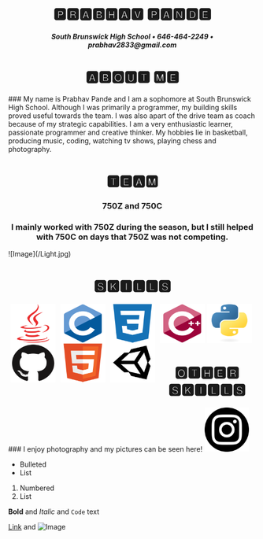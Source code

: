 <h1 align="center"> 🅿🆁🅰🅱🅷🅰🆅 🅿🅰🅽🅳🅴 </h1>
<h5 align ="center"> South Brunswick High School • 646-464-2249 • prabhav2833@gmail.com </h5>

<h1 align="center"> 🅰🅱🅾🆄🆃 🅼🅴 </h1>
### My name is Prabhav Pande and I am a sophomore at South Brunswick High School. Although I was primarily a programmer, my building skills proved useful towards the team. I was also apart of the drive team as coach because of my strategic capabilities. I am a very enthusiastic learner, passionate programmer and creative thinker. My hobbies lie in basketball, producing music, coding, watching tv shows, playing chess and photography.  

<h1 align="center"> 🆃🅴🅰🅼 </h1>
<h3 align ="center"> 750Z and 750C </h3>
<h3 align ="center"> I mainly worked with 750Z during the season, but I still helped with 750C on days that 750Z was not competing. </h3>
![Image](/Light.jpg)

<h1 align="center"> 🆂🅺🅸🅻🅻🆂 </h1>

<img src="java-plain.svg" width="91" height="80" align="left" hspace="5"/>
<img src="c-original.svg" width="91" height="80" align="left" hspace="5"/>
<img src="css3-plain.svg" width="91" height="80" align="left" hspace="5"/>
<img src="cplusplus-original.svg" width="91" height="80" align="left" hspace="5"/>
<img src="github-original.svg" width="91" height="80" align="left" hspace="5"/>
<img src="html5-original.svg" width="91" height="80" align="left" hspace="5"/>
<img src="66fad4dd9e.png" width="91" height="80" align="left" hspace="5"/>
<img src="python-original.svg" width="91" height="80"/>


<h1 align="center"> 🅾🆃🅷🅴🆁 🆂🅺🅸🅻🅻🆂 </h1>
### I enjoy photography and my pictures can be seen here!
<a href="https://www.instagram.com/prabhav.2833/">
<img border="0" alt="Instagram" src="insta.png" width="90" height="90">
</a>

- Bulleted
- List

1. Numbered
2. List

**Bold** and _Italic_ and `Code` text

[Link](url) and ![Image](src)
